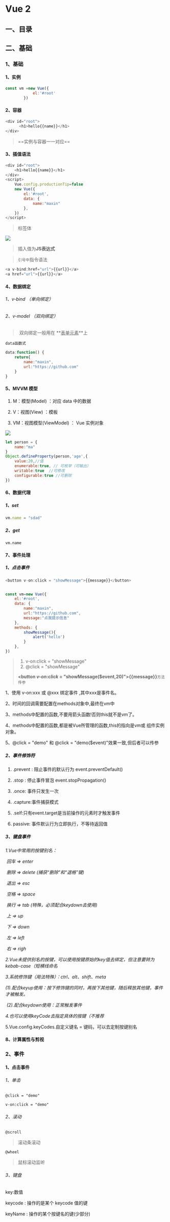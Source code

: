 # Vue 2

## 一、目录

## 二、基础

### 1、基础

#### 1、实例

```javascript
const vm =new Vue({
            el:'#root'
        })
```

#### 2、容器

```javascript
<div id="root">
      <h1>hello{{name}}</h1>
</div>
```

> ==实例与容器一一对应==

#### 3、插值语法

```javascript
<div id="root">
    <h1>hello{{name}}</h1>
</div>
<script>
    Vue.config.productionTip=false
    new Vue({
        el:'#root',
        data: {
            name:"maxin"
        },
    })
</script>
```

> 标签体

![](https://pic.imgdb.cn/item/62ed25c68c61dc3b8eaaef56.png)

> 插入值为**JS表达式**



> `引号中`指令语法

```javascript
<a v-bind:href="url">{{url}}</a>
<a href="url">{{url}}</a>
```

#### 4、数据绑定

###### 	1、v-bind （单向绑定）

###### 	2、v-model （双向绑定）

> ​		双向绑定一般用在 **<u>表单元素</u>**上

`data函数式`

```javascript
data:function() {
    return{
        name:"maxin",
        url:"https://github.com"
    }
}
```



#### 5、**MVVM 模型** 

1. M：模型(Model) ：对应 data 中的数据 

2. V：视图(View) ：模板 

3. VM：视图模型(ViewModel) ： Vue 实例对象

![](https://pic.imgdb.cn/item/62ee26d28c61dc3b8e9295d1.png)

```javascript
let person = {
    name:"ma"
}
Object.defineProperty(person,'age',{
    value:20,//值
    enumerable:true, // 可枚举（可输出）
    writable:true  //可修改
    configurable:true //可删除
})
```



#### 6、数据代理

##### 1、set

```javascript
vm.name = "sdad"
```

##### 2、get

```
vm.name
```



#### 7、事件处理

##### 1、点击事件

```javascript
<button v-on:click = "showMessage">{{message}}</button> 


const vm=new Vue({
    el:'#root',
    data: {       
        name:"maxin",
        url:"https://github.com",
        message:"点我提示信息"
    },
    methods: {
        showMessage(){
            alert('hello')
        }  
    },
})   
```

> 1. v-on:click = "showMessage"
> 2. @click = "showMessage"
>
> **<button *v-on:click* = "showMessage($event,20)">{{message}}</button>**`方法传参`

1、使用 v-on:xxx 或 @xxx 绑定事件 ,其中xxx是事件名。

2、时间的回调需要配置在methods对象中,最终在vm中

3、methods中配置的函数,不要用箭头函数!否则this就不是vm了。

4、methods中配置的函数,都是被Vue所管理的函数,this的指向是vm或 组件实例对象。

5、@click = "demo" 和 @click = "demo($event)"效果一致,但后者可以传参



##### 2、事件修饰符

1. .prevent : 阻止事件的默认行为 event.preventDefault() 

2. .stop : 停止事件冒泡 event.stopPropagation()
3. .once: 事件只发生一次
4. .capture:事件捕获模式
5. .self:只有event.target是当前操作的元素时才触发事件
6. passive: 事件默认行为立即执行，不等待返回值



##### 3、键盘事件

*1.Vue中常用的按键别名：*

​        *回车 => enter*

​        *删除 => delete (捕获“删除”和“退格”键)*

​        *退出 => esc*

​        *空格 => space*

​        *换行 => tab (特殊，必须配合keydown去使用)*

​        *上 => up*

​        *下 => down*

​        *左 => left*

​        *右 => righ*

  *2.Vue未提供别名的按键，可以使用按键原始的key值去绑定，但注意要转为kebab-case（短横线命名*

  *3.系统修饰键（用法特殊）：ctrl、alt、shift、meta*

​        *(1).配合keyup使用：按下修饰键的同时，再按下其他键，随后释放其他键，事件才被触发。*

​        *(2).配合keydown使用：正常触发事件*

  *4.也可以使用keyCode去指定具体的按键（不推荐*

  5.Vue.config.keyCodes.自定义键名 = 键码，可以去定制按键别名



#### 8、计算属性与剪视





### 2、事件

#### 1、点击事件

###### 1、单击

`@click = "demo"` 

 `v-on:click = "demo"`

###### 2、滚动

`@scroll`

> 滚动条滚动

`@wheel`

> 鼠标滚动监听

###### 3、键盘

key:数值

keycode : 操作的是某个 keycode 值的键 

keyName : 操作的某个按键名的键(少部分) 

